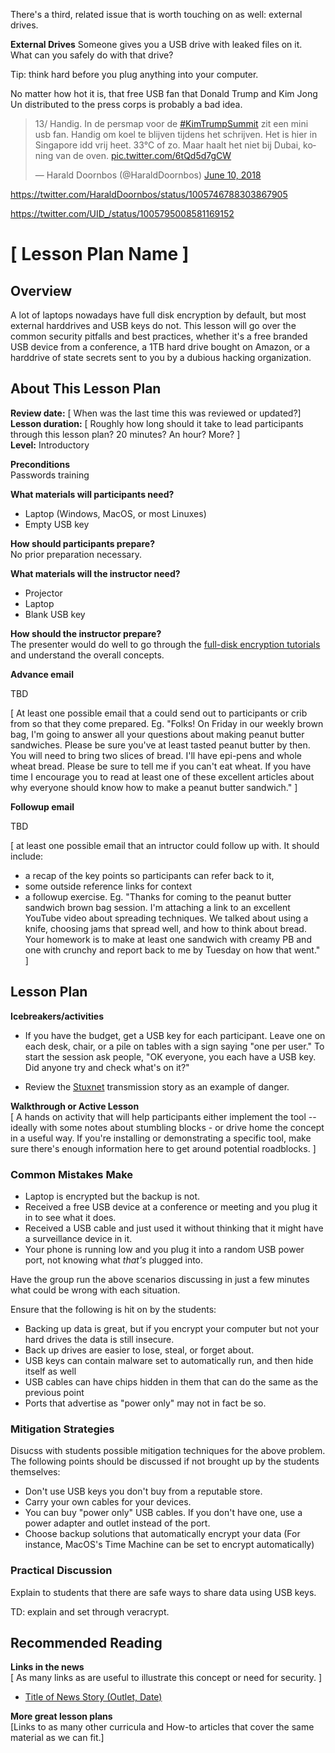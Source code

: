 There's a third, related issue that is worth touching on as well: external drives. 

**External Drives** Someone gives you a USB drive with leaked files on it. What can you safely do with that drive?

Tip: think hard before you plug anything into your computer. 

No matter how hot it is, that free USB fan that Donald Trump and Kim Jong Un distributed to the press corps is probably a bad idea.

<blockquote class="twitter-tweet" data-conversation="none" data-lang="en"><p lang="nl" dir="ltr">13/ Handig. In de persmap voor de <a href="https://twitter.com/hashtag/KimTrumpSummit?src=hash&amp;ref_src=twsrc%5Etfw">#KimTrumpSummit</a> zit een mini usb fan. Handig om koel te blijven tijdens het schrijven. Het is hier in Singapore idd vrij heet. 33°C of zo. Maar haalt het niet bij Dubai, koning van de oven. <a href="https://t.co/6tQd5d7gCW">pic.twitter.com/6tQd5d7gCW</a></p>&mdash; Harald Doornbos (@HaraldDoornbos) <a href="https://twitter.com/HaraldDoornbos/status/1005746788303867905?ref_src=twsrc%5Etfw">June 10, 2018</a></blockquote>
<script async src="https://platform.twitter.com/widgets.js" charset="utf-8"></script>

https://twitter.com/HaraldDoornbos/status/1005746788303867905

https://twitter.com/UID_/status/1005795008581169152

# \[ Lesson Plan Name \]

## Overview
A lot of laptops nowadays have full disk encryption by default, but most external harddrives and USB keys do not. This lesson will go over the common security pitfalls and best practices, whether it's a free branded USB device from a conference, a 1TB hard drive bought on Amazon, or a harddrive of state secrets sent to you by a dubious hacking organization.

## About This Lesson Plan

**Review date:** \[ When was the last time this was reviewed or updated?\]  
**Lesson duration:** \[ Roughly how long should it take to lead participants through this lesson plan? 20 minutes? An hour? More? \]  
**Level:** Introductory 

**Preconditions**  
Passwords training

**What materials will participants need?**  
- Laptop (Windows, MacOS, or most Linuxes)
- Empty USB key

**How should participants prepare?**  
No prior preparation necessary.

**What materials will the instructor need?**  
- Projector
- Laptop 
- Blank USB key

**How should the instructor prepare?**  
The presenter would do well to go through the [full-disk encryption tutorials](https://github.com/OpenNewsLabs/field-guide-security-training-newsroom/blob/master/docs/Chapter02-09-Physical-Security.md) and understand the overall concepts.

**Advance email**  

TBD

\[ At least one possible email that a could send out to participants or crib from so that they come prepared. Eg. "Folks! On Friday in our weekly brown bag, I'm going to answer all your questions about making peanut butter sandwiches. Please be sure you've at least tasted peanut butter by then. You will need to bring two slices of bread. I'll have epi-pens and whole wheat bread. Please be sure to tell me if you can't eat wheat. If you have time I encourage you to read at least one of these excellent articles about why everyone should know how to make a peanut butter sandwich." \]

**Followup email**  

TBD

\[ at least one possible email that an intructor could follow up with. It should include:

+ a recap of the key points so participants can refer back to it,
+ some outside reference links for context
+ a followup exercise. Eg. "Thanks for coming to the peanut butter sandwich brown bag session. I'm attaching a link to an excellent YouTube video about spreading techniques. We talked about using a knife, choosing jams that spread well, and how to think about bread. Your homework is to make at least one sandwich with creamy PB and one with crunchy and report back to me by Tuesday on how that went." \]

## Lesson Plan

**Icebreakers/activities**  
- If you have the budget, get a USB key for each participant. Leave one on each desk, chair, or a pile on tables with a sign saying "one per user." To start the session ask people, "OK everyone, you each have a USB key. Did anyone try and check what's on it?"

- Review the [Stuxnet](https://en.wikipedia.org/wiki/Stuxnet#Natanz_nuclear_facilities) transmission story as an example of danger.

**Walkthrough or Active Lesson**  
\[ A hands on activity that will help participants either implement the tool -- ideally with some notes about stumbling blocks - or drive home the concept in a useful way. If you're installing or demonstrating a specific tool, make sure there's enough information here to get around potential roadblocks. \]

### Common Mistakes Make
- Laptop is encrypted but the backup is not.
- Received a free USB device at a conference or meeting and you plug it in to see what it does.
- Received a USB cable and just used it without thinking that it might have a surveillance device in it.
- Your phone is running low and you plug it into a random USB power port, not knowing what *that's* plugged into.

Have the group run the above scenarios discussing in just a few minutes what could be wrong with each situation.

Ensure that the following is hit on by the students:
- Backing up data is great, but if you encrypt your computer but not your hard drives the data is still insecure.
- Back up drives are easier to lose, steal, or forget about.
- USB keys can contain malware set to automatically run, and then hide itself as well
- USB cables can have chips hidden in them that can do the same as the previous point
- Ports that advertise as "power only" may not in fact be so.

### Mitigation Strategies

Disucss with students possible mitigation techniques for the above problem. The following points should be discussed if not brought up by the students themselves:

- Don't use USB keys you don't buy from a reputable store.
- Carry your own cables for your devices.
- You can buy "power only" USB cables. If you don't have one, use a power adapter and outlet instead of the port.
- Choose backup solutions that automatically encrypt your data (For instance, MacOS's Time Machine can be set to encrypt automatically)

### Practical Discussion

Explain to students that there are safe ways to share data using USB keys.

TD: explain and set through veracrypt.

## Recommended Reading

**Links in the news**  
\[ As many links as are useful to illustrate this concept or need for security. \]

* [Title of News Story (Outlet, Date)](URL)


**More great lesson plans**  
\[Links to as many other curricula and How-to articles that cover the same material as we can fit.\]

